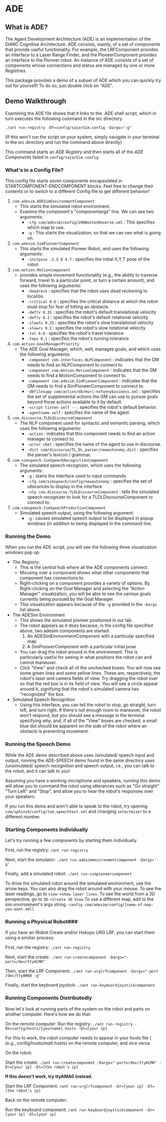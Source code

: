 # ADE #

## What is ADE? ##

The Agent Development Architecture (ADE) is an implementation of the
DIARC Cognitive Architecture. ADE consists, mainly, of a set of
*components* that provide useful functionality. For example, the
LRFComponent provides an interface to a Laser Range Finder, and the
PioneerComponent provides an interface to the Pioneer robot. An
instance of ADE consists of a set of components whose connections and
status are managed by one or more *Registries*.

This package provides a demo of a subset of ADE which you can quickly
try out for yourself! To do so, just double click on "ADE".

## Demo Walkthrough ##

Examining the ADE file shows that it links to the .ADE shell script, which in turn executes the following command in the src directory:

`./ant run-registry -Df=config/sajarSim.config -Dargs="-g"`

(If this won't run the script on your system, simply navigate in your terminal to the src directory and run the command above directly)

This command starts an *ADE Registry* and then starts all of the *ADE
Components* listed in `config/sajarSim.config`.

### What's in a Config File? ###
This config file starts seven components encapsulated in
STARTCOMPONENT-ENDCOMPONENT blocks. Feel free to change their contents
or to switch to a different Config file to get different behavior!

1. `com.adesim.ADESimEnvironmentComponent`
    * This starts the simulated robot environment.
    * Examine the component's "componentargs" line. We can see two arguments:
        * `-cfg com/adesim/config/200BostonReverse.xml` : This specifies which map to use.
        * `-g` : This starts the visualization, so that we can see what is going on.
2. `com.adesim.SimPioneerComponent`
    * This starts the simulated Pioneer Robot, and uses the following arguments:
        * `-initpose -2.5 0 4.7` : specifies the initial X,Y,T pose of the robot.
3. `com.motion.MotionComponent`
    * provides simple movement functionality (e.g., the ability to
      traverse forward, travel to a particular point, or turn a certain
      amount), and uses the following arguments: 
        * `-deadreck` : specifies that the robot uses dead reckoning to localize. 
        * `-critical 0.6` : specifies the critical distance at which the robot must stop for fear of hitting an obstacle.
        * `-deftv 0.35` : specifies the robot's default translational velocity
        * `-defrv 0.2` : specifies the robot's default rotational velocity
        * `-slowtv 0.25` : specifies the robot's slow translational velocity
        * `-slowrv 0.2` : specifies the robot's slow rotational velocity
        * `-tol 0.8` : specifies the robot's travel tolerance
        * `-teps 0.1` : specifies the robot's turning tolerance
4. `com.action.GoalManagerPriority`
    * The ADE Goal Manager, which, well, manages goals, and which uses the following arguments:
        * `-component com.interfaces.NLPComponent` : indicates that the GM needs to find an NLPComponent to connect to.
        * `-component com.motion.MotionComponent` : indicates that the GM needs to find a MotionComponent to connect to.
        * `-component com.adesim.SimPioneerComponent` : indicates
          that the GM needs to find a SimPioneerComponent to connect
          to. 
        * `-dbfilesupp com/action/db/muri-nofunnybusiness.xml` : specifies
          the set of supplemental actions the GM can use to pursue goals
          beyond those actions available to it by default. 
        * `-script listen self --` : specifies the robot's default behavior.
        * `-agentname self` : specifies the name of the agent.
5. `com.discourse.TLDLDiscourseComponent`
    * The NLP component used for syntactic and semantic parsing, which uses the following arguments:
        * `-action` : indicates that this component needs to find an action manager to connect to.
        * `-actor cbot` : specifies the name of the agent to use in discourse.
        * `-dict com/discourse/TL_DL_parser/newautonomy.dict` : specifies the parser's lexicon / grammar.
6. `com.simspeech.SimSpeechRecognitionComponent`
    * The simulated speech recognizer, which uses the following arguments:
        * `-g` : starts the interface used to input commands.
        * `-cfg com/simspeech/config/newautonomy` : specifies the set of utterances to display in the interface
        * `-nlp com.discourse.TLDLDiscourseComponent` : tells the simulated speech recognizer to look for a
          TLDLDiscourseComponent to connect to.
7. `com.simspeech.SimSpeechProductionComponent`
    * Simulated speech output, using the following argument:
        * `-g` : causes simulated speech output to be displayed in popup
          windows (in addition to being displayed in the command line. 


### Running the Demo ###
When you run the ADE script, you will see the following three visualization windows pop up:

* The Registry:
    * This is the central hub where all the ADE components connect.
    * Mousing over a component shows what other components that
      component has connections to. 
    * Right-clicking on a component provides a variety of options. 
      By Right-clicking on the Goal Manager and selecting the "Action
      Manager" visualization, you will be able to see the various goals
      currently being pursued by the Goal Manager.
    * This visualization appears because of the `-g` provided in the
      `-Dargs` list above. 
* The ADESim Environment
    * This shows the simulated pioneer positioned in our lab.
    * The robot appears as it does because, in the config file
      specified above, two adesim  components are started: 
        1. An ADESimEnvironmentComponent with a particular specified map.
        2. A SimPioneerComponent with a particular initial pose
    * You can drag the robot around in the environment. This is
      particularly useful for seeing in what positions the robot can and
      cannot maneuver. 
    * Click "View" and check all of the unchecked boxes. You will now
      see some green lines and some yellow lines. These are,
      respectively, the robot's laser and camera fields of view.  Try
      dragging the robot over so that the red box is in its field of
      view. You will see a circle appear around it, signifying that the
      robot's simulated camera has "recognized" the box.
* Simulated Speech Recognition
    * Using this interface, you can tell the robot to stop, go straight,
      turn left, and turn right.  If there's not enough room to
      maneuver, the robot won't respond, but you should see a message in
      the terminal specifying why, and, if all of the "View" boxes are
      checked, a small blue dot should be apparent on the side of the
      robot where an obstacle is preventing movement.

### Running the Speech Demo ###
While the ADE demo described above uses /simulated/ speech input and
output, running the ADE-SPEECH demo found in the same directory uses
/unsimulated/ speech recognition and speech output, i.e., you can talk
to the robot, and it can talk to you!

Assuming you have a working microphone and speakers, running this demo
will allow you to command the robot using utterances such as "Go
straight" "Turn Left" and "Stop", and allow you to hear the robot's
responses over your speakers.

If you run this demo and aren't able to speak to the robot, try opening
`com/sphinx4/config/tom_speechtest.xml` and changing `selectmixer` to
a different number.

### Starting Components Individually ###

Let's try running a few components by starting them individually.

First, run the registry: `/ant run-registry`

Next, start the simulator: `./ant run-adesimenvironmentcomponent -Dargs='-g'`

Finally, add a simulated robot: `./ant run-simpioneercomponent`

To drive the simulated robot around the simulated environment, use the
arrow keys. You can also drag the robot around with your mouse. 
To see the laser readings, go to `view->show laser lines`. To see the
world from a 3D perspective, go to `3D->Create 3D View` To use a
different map, add to the sim environment's args string `-config
com/adesim/config/[name-of-map-you-want.xml]` 

### Running a Physical Robot###
If you have an iRobot Create and/or Hokuyo URG LRF, you can start them
using a similiar process:

First, run the registry: `./ant run-registry`

Next, start the create: `./ant run-createcomponent -Dargs="-port=/dev/ttyACM0"`

Then, start the LRF Component: `./ant run-urglrfcomponent -Dargs="-port /dev/ttyAMA0 -g"`

Finally, start the keyboard joystick: `./ant run-keyboardjoystickcomponent`

### Running Components Distributedly ###
Now let's look at running parts of the system on the robot and parts on another computer. Here's how we do that:

On the remote computer:
Run the registry: `./ant run-registry -Dk=config/hosts/[yourname].hosts -Dl=[your ip]`

For this to work, the robot computer needs to appear in your hosts file ( (e.g., config/hosts/matt.hosts) on the remote computer, and vice versa. 

On the robot:

Start the create: `./ant run-createcomponent -Dargs="-port=/dev/ttyACM0" -Dr=[your ip] -Dl=[the robot's ip]`

**If this doesn't work, try ttyAMA0 instead.**

Start the LRF Component: `/ant run-urglrfcomponent -Dr=[your ip] -Dl=[the robot's ip]`

Back on the remote computer: 

Run the keyboard component: `/ant run-keyboardjoystickcomponent -Dr=[your ip] -Dl=[your ip]`

